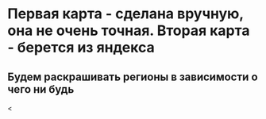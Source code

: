 <html lang="en">
<head>
    <meta charset="utf-8">
</head>
<body>
<div id="canvasContainer">
    <canvas
            id="mainCanvas"
            width="800"
            height="600"
    />
</div>
<div id="map">
</div>
<h1>Первая карта - сделана вручную, она не очень точная. Вторая карта - берется из яндекса</h1>
<h2>Будем раскрашивать регионы в зависимости о чего ни будь</h2>
            <!-- start Fla-shop.com HTML5 Map -->
            <div style="position: relative;">
                <div id = 'maps_place'></div>
                <link href="map.css" rel="stylesheet" type="text/css">
                <<script src="https://api-maps.yandex.ru/2.1/?lang=ru_RU&amp;apikey=4ec38fbd-24d7-4327-8456-d8a9f925befb" type="text/javascript"></script>
                <script type="text/javascript" src="raphael.js"></script>
                <script type="text/javascript" src="settings2.js"></script>
                <script type="text/javascript" src="map2.js"></script>
            </div>
            <!-- end HTML5 Map -->

</body>
</html>
